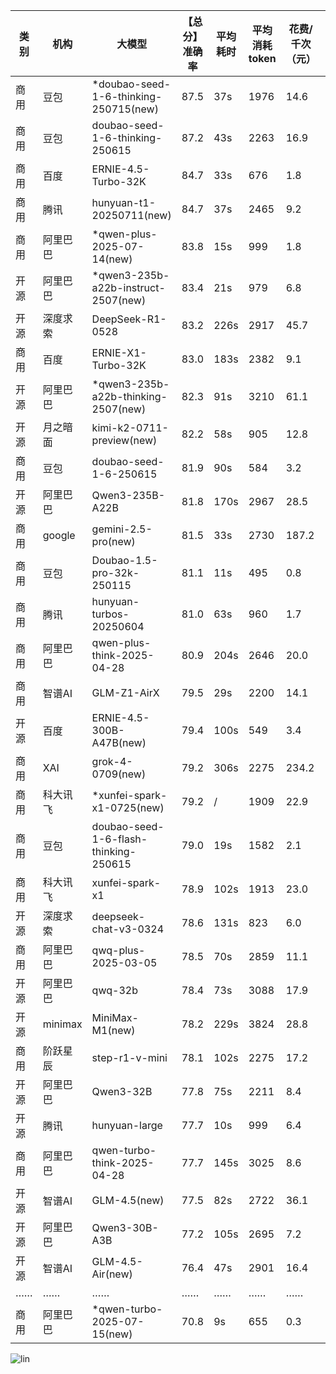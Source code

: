 
|类别|机构|大模型|【总分】准确率|平均耗时|平均消耗token|花费/千次（元）|排名（准确率）|
|---|---|-----|-------------------|-------|-----------|-----------|-----------|
|商用|豆包|*doubao-seed-1-6-thinking-250715(new)|87.5|37s|1976|14.6|1|
|商用|豆包|doubao-seed-1-6-thinking-250615|87.2|43s|2263|16.9|2|
|商用|百度|ERNIE-4.5-Turbo-32K|84.7|33s|676|1.8|3|
|商用|腾讯|hunyuan-t1-20250711(new)|84.7|37s|2465|9.2|4|
|商用|阿里巴巴|*qwen-plus-2025-07-14(new)|83.8|15s|999|1.8|5|
|开源|阿里巴巴|*qwen3-235b-a22b-instruct-2507(new)|83.4|21s|979|6.8|6|
|开源|深度求索|DeepSeek-R1-0528|83.2|226s|2917|45.7|7|
|商用|百度|ERNIE-X1-Turbo-32K|83.0|183s|2382|9.1|8|
|开源|阿里巴巴|*qwen3-235b-a22b-thinking-2507(new)|82.3|91s|3210|61.1|9|
|开源|月之暗面|kimi-k2-0711-preview(new)|82.2|58s|905|12.8|10|
|商用|豆包|doubao-seed-1-6-250615|81.9|90s|584|3.2|11|
|开源|阿里巴巴|Qwen3-235B-A22B|81.8|170s|2967|28.5|12|
|商用|google|gemini-2.5-pro(new)|81.5|33s|2730|187.2|13|
|商用|豆包|Doubao-1.5-pro-32k-250115|81.1|11s|495|0.8|14|
|商用|腾讯|hunyuan-turbos-20250604|81.0|63s|960|1.7|15|
|商用|阿里巴巴|qwen-plus-think-2025-04-28|80.9|204s|2646|20.0|16|
|商用|智谱AI|GLM-Z1-AirX|79.5|29s|2200|14.1|17|
|开源|百度|ERNIE-4.5-300B-A47B(new)|79.4|100s|549|3.4|18|
|商用|XAI|grok-4-0709(new)|79.2|306s|2275|234.2|19|
|商用|科大讯飞|*xunfei-spark-x1-0725(new)|79.2|/|1909|22.9|20|
|商用|豆包|doubao-seed-1-6-flash-thinking-250615|79.0|19s|1582|2.1|21|
|商用|科大讯飞|xunfei-spark-x1|78.9|102s|1913|23.0|22|
|开源|深度求索|deepseek-chat-v3-0324|78.6|131s|823|6.0|23|
|商用|阿里巴巴|qwq-plus-2025-03-05|78.5|70s|2859|11.1|24|
|开源|阿里巴巴|qwq-32b|78.4|73s|3088|17.9|25|
|开源|minimax|MiniMax-M1(new)|78.2|229s|3824|28.8|26|
|商用|阶跃星辰|step-r1-v-mini|78.1|102s|2275|17.2|27|
|开源|阿里巴巴|Qwen3-32B|77.8|75s|2211|8.4|28|
|开源|腾讯|hunyuan-large|77.7|10s|999|6.4|29|
|商用|阿里巴巴|qwen-turbo-think-2025-04-28|77.7|145s|3025|8.6|30|
|开源|智谱AI|GLM-4.5(new)|77.5|82s|2722|36.1|31|
|开源|阿里巴巴|Qwen3-30B-A3B|77.2|105s|2695|7.2|32|
|开源|智谱AI|GLM-4.5-Air(new)|76.4|47s|2901|16.4|33|
|……|……|……|……|……|……|……|……|
|商用|阿里巴巴|*qwen-turbo-2025-07-15(new)|70.8|9s|655|0.3|60|

![lin](../pic/总分.png)
